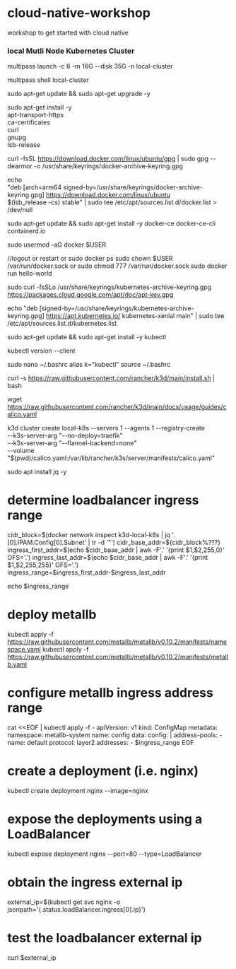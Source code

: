 # cloud-native-workshop
workshop to get started with cloud native

### local Mutli Node Kubernetes Cluster

multipass launch -c 6 -m 16G --disk 35G -n local-cluster

multipass shell local-cluster

sudo apt-get update && sudo apt-get upgrade -y


sudo apt-get install -y \
    apt-transport-https \
    ca-certificates \
    curl \
    gnupg \
    lsb-release 


curl -fsSL https://download.docker.com/linux/ubuntu/gpg | sudo gpg --dearmor -o /usr/share/keyrings/docker-archive-keyring.gpg

echo \
  "deb [arch=arm64 signed-by=/usr/share/keyrings/docker-archive-keyring.gpg] https://download.docker.com/linux/ubuntu \
  $(lsb_release -cs) stable" | sudo tee /etc/apt/sources.list.d/docker.list > /dev/null


sudo apt-get update && sudo apt-get install -y docker-ce docker-ce-cli containerd.io

sudo usermod -aG docker $USER

//logout or restart or sudo docker ps sudo chown $USER /var/run/docker.sock or sudo chmod 777 /var/run/docker.sock
sudo docker run hello-world


sudo curl -fsSLo /usr/share/keyrings/kubernetes-archive-keyring.gpg https://packages.cloud.google.com/apt/doc/apt-key.gpg

echo "deb [signed-by=/usr/share/keyrings/kubernetes-archive-keyring.gpg] https://apt.kubernetes.io/ kubernetes-xenial main" | sudo tee /etc/apt/sources.list.d/kubernetes.list

sudo apt-get update && sudo apt-get install -y kubectl

kubectl version --client

sudo nano ~/.bashrc
alias k="kubectl"
source ~/.bashrc


curl -s https://raw.githubusercontent.com/rancher/k3d/main/install.sh | bash


wget https://raw.githubusercontent.com/rancher/k3d/main/docs/usage/guides/calico.yaml


k3d cluster create local-k8s --servers 1 --agents 1 --registry-create \
  --k3s-server-arg "--no-deploy=traefik" \
  --k3s-server-arg "--flannel-backend=none"\
  --volume "$(pwd)/calico.yaml:/var/lib/rancher/k3s/server/manifests/calico.yaml"
  
  
 sudo apt install jq -y

# determine loadbalancer ingress range
cidr_block=$(docker network inspect k3d-local-k8s | jq '.[0].IPAM.Config[0].Subnet' | tr -d '"')
cidr_base_addr=${cidr_block%???}
ingress_first_addr=$(echo $cidr_base_addr | awk -F'.' '{print $1,$2,255,0}' OFS='.')
ingress_last_addr=$(echo $cidr_base_addr | awk -F'.' '{print $1,$2,255,255}' OFS='.')
ingress_range=$ingress_first_addr-$ingress_last_addr

echo $ingress_range

# deploy metallb 
kubectl apply -f https://raw.githubusercontent.com/metallb/metallb/v0.10.2/manifests/namespace.yaml
kubectl apply -f https://raw.githubusercontent.com/metallb/metallb/v0.10.2/manifests/metallb.yaml

# configure metallb ingress address range
cat <<EOF | kubectl apply -f -
apiVersion: v1
kind: ConfigMap
metadata:
  namespace: metallb-system
  name: config
data:
  config: |
    address-pools:
    - name: default
      protocol: layer2
      addresses:
      - $ingress_range
EOF

# create a deployment (i.e. nginx)
kubectl create deployment nginx --image=nginx

# expose the deployments using a LoadBalancer
kubectl expose deployment nginx --port=80 --type=LoadBalancer

# obtain the ingress external ip
external_ip=$(kubectl get svc nginx -o jsonpath='{.status.loadBalancer.ingress[0].ip}')

# test the loadbalancer external ip
curl $external_ip


